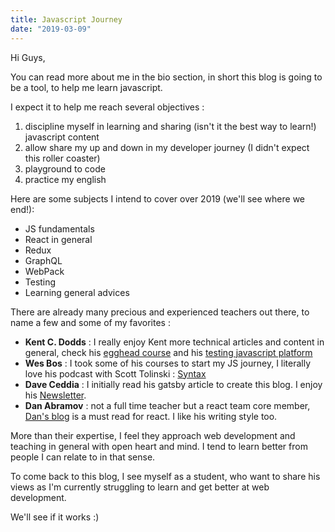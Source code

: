 ```yaml
---
title: Javascript Journey
date: "2019-03-09"
---
```


Hi Guys,

You can read more about me in the bio section, in short this blog is going to be a tool, to help me learn javascript.

I expect it to help me reach several objectives :

1) discipline myself in learning and sharing (isn't it the best way to learn!) javascript content
2) allow share my up and down in my developer journey (I didn't expect this roller coaster)
3) playground to code
4) practice my english

Here are some subjects I intend to cover over 2019 (we'll see where we end!):

- JS fundamentals
- React in general
- Redux
- GraphQL
- WebPack
- Testing
- Learning general advices

There are already many precious and experienced teachers out there, to name a few and some of my favorites :

- **Kent C. Dodds** : I really enjoy Kent more technical articles and content in general, check his [egghead course](https://egghead.io/instructors/kentcdodds) and his [testing javascript platform](https://testingjavascript.com/)
- **Wes Bos** : I took some of his courses to start my JS journey, I literally love his podcast with Scott Tolinski : [Syntax](https://syntax.fm/)
- **Dave Ceddia** : I initially read his gatsby article to create this blog. I enjoy his [Newsletter](https://daveceddia.com/newsletter/).
- **Dan Abramov** : not a full time teacher but a react team core member, [Dan's blog](https://overreacted.io/) is a must read for react. I like his writing style too.

More than their expertise, I feel they approach web development and teaching in general with open heart and mind. I tend to learn better from people I can relate to in that sense.

To come back to this blog, I see myself as a student, who want to share his views as I'm currently struggling to learn and get better at web development.

We'll see if it works :)
